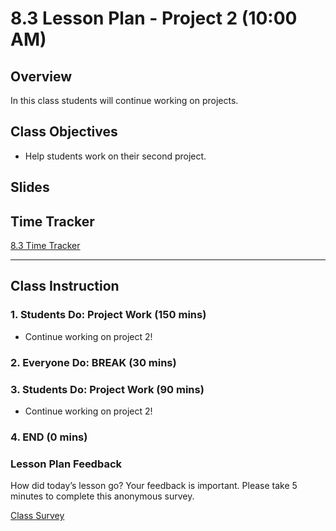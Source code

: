 # 8.3 Lesson Plan - Project 2 (10:00 AM)

## Overview

In this class students will continue working on projects.

## Class Objectives

* Help students work on their second project.

## Slides

## Time Tracker

[8.3 Time Tracker](https://docs.google.com/spreadsheets/d/1jaYLVZa1UHRruf39qKgflhku8fe7plbTN01IbTsmVaI/edit?usp=sharing)

- - -

## Class Instruction

### 1. Students Do: Project Work (150 mins)

* Continue working on project 2!

### 2. Everyone Do: BREAK (30 mins)

### 3. Students Do: Project Work (90 mins)

* Continue working on project 2!

### 4. END (0 mins)

### Lesson Plan Feedback

How did today’s lesson go? Your feedback is important. Please take 5 minutes to complete this anonymous survey.

[Class Survey](https://forms.gle/nYLbt6NZUNJMJ1h38)
